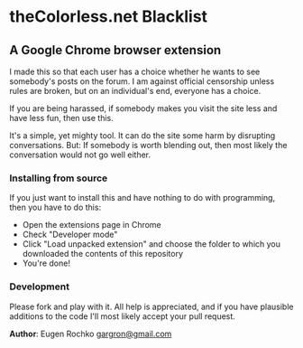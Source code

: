 # theColorless.net Blacklist
## A Google Chrome browser extension

I made this so that each user has a choice whether he wants to see
somebody's posts on the forum. I am against official censorship unless
rules are broken, but on an individual's end, everyone has a choice.

If you are being harassed, if somebody makes you visit the site less
and have less fun, then use this.

It's a simple, yet mighty tool. It can do the site some harm by
disrupting conversations. But: If somebody is worth blending out, then
most likely the conversation would not go well either.

### Installing from source

If you just want to install this and have nothing to do with
programming, then you have to do this:

* Open the extensions page in Chrome
* Check "Developer mode"
* Click "Load unpacked extension" and choose the folder to which you
  downloaded the contents of this repository
* You're done!

### Development

Please fork and play with it. All help is appreciated, and if you have
plausible additions to the code I'll most likely accept your pull
request.

**Author**: Eugen Rochko <gargron@gmail.com>